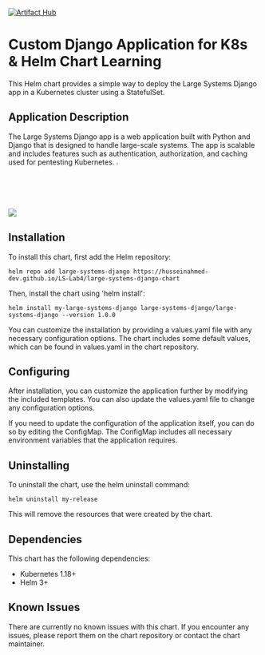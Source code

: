 [![Artifact Hub](https://img.shields.io/endpoint?url=https://artifacthub.io/badge/repository/large-systems-django)](https://artifacthub.io/packages/search?repo=large-systems-django) 
# Custom Django Application for K8s & Helm Chart Learning
This Helm chart provides a simple way to deploy the Large Systems Django app in a Kubernetes cluster using a StatefulSet.

## Application Description
The Large Systems Django app is a web application built with Python and Django that is designed to handle large-scale systems. The app is scalable and includes features such as authentication, authorization, and caching used for pentesting Kubernetes. <img src="https://user-images.githubusercontent.com/12752516/221410448-b20318b3-78c5-4513-93c0-8a2bc915f5fa.png" style="height:2%">


![](https://github.com/husseinahmed-dev/LS-Lab4/blob/main/Figures/Figure-92.png)

## Installation
To install this chart, first add the Helm repository:

```
helm repo add large-systems-django https://husseinahmed-dev.github.io/LS-Lab4/large-systems-django-chart
```

Then, install the chart using 'helm install':

```
helm install my-large-systems-django large-systems-django/large-systems-django --version 1.0.0
```

You can customize the installation by providing a values.yaml file with any necessary configuration options. The chart includes some default values, which can be found in values.yaml in the chart repository.

## Configuring
After installation, you can customize the application further by modifying the included templates. You can also update the values.yaml file to change any configuration options.

If you need to update the configuration of the application itself, you can do so by editing the ConfigMap. The ConfigMap includes all necessary environment variables that the application requires.

## Uninstalling
To uninstall the chart, use the helm uninstall command:

```
helm uninstall my-release
```

This will remove the resources that were created by the chart.

## Dependencies
This chart has the following dependencies:
- Kubernetes 1.18+
- Helm 3+

## Known Issues
There are currently no known issues with this chart. If you encounter any issues, please report them on the chart repository or contact the chart maintainer.
